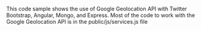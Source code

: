 This code sample shows the use of Google Geolocation API with Twitter Bootstrap, Angular, Mongo, and Express.  Most
of the code to work with the Google Geolocation API is in the public/js/services.js file